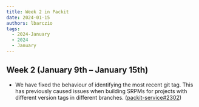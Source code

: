 ```yaml
---
title: Week 2 in Packit
date: 2024-01-15
authors: lbarczio
tags:
  - 2024-January
  - 2024
  - January
---
```


## Week 2 (January 9th – January 15th)

- We have fixed the behaviour of identifying the most recent git tag. This has previously caused issues
  when building SRPMs for projects with different version tags in different branches.
  ([packit-service#2302](https://github.com/packit/packit-service/pull/2302))
